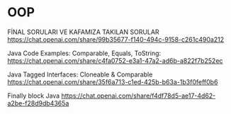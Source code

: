 # OOP
FİNAL SORULARI VE KAFAMIZA TAKILAN SORULAR
https://chat.openai.com/share/99b35677-f140-494c-9158-c261c490a212

Java Code Examples: Comparable, Equals, ToString:
https://chat.openai.com/share/c4fa0752-e3a1-47a2-ad6b-a822f7b252ec

Java Tagged Interfaces: Cloneable & Comparable
https://chat.openai.com/share/35f6a713-c1ed-425b-b63a-1b3f0feff0b6

Finally block Java
https://chat.openai.com/share/f4df78d5-ae17-4d62-a2be-f28d9db4365a
